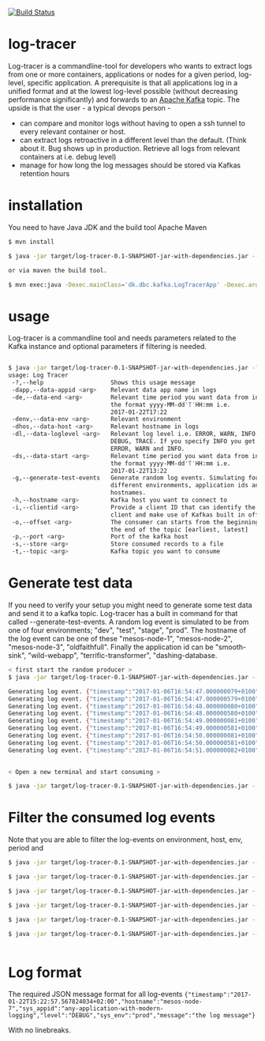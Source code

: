 [![Build Status](https://travis-ci.org/DBCDK/log-tracer.svg?branch=master)](https://travis-ci.org/DBCDK/log-tracer)
# log-tracer
Log-tracer is a commandline-tool for developers who wants to extract logs from one or more containers, applications or nodes for a given period, log-level, specific application. A prerequisite is that all applications log in a unified format and at the lowest log-level possible (without decreasing performance significantly) and forwards to an [Apache Kafka](https://kafka.apache.org/) topic. The upside is that the user - a typical devops person -
* can compare and monitor logs without having to open a ssh tunnel to every relevant container or host.
* can extract logs retroactive in a different level than the default. (Think about it. Bug shows up in production. Retrieve all logs from relevant containers at i.e. debug level)
* manage for how long the log messages should be stored via Kafkas retention hours


# installation
 You need to have Java JDK and the build tool Apache Maven
```bash
$ mvn install

$ java -jar target/log-tracer-0.1-SNAPSHOT-jar-with-dependencies.jar --hostname localhost --port 9092 --topic test

or via maven the build tool.

$ mvn exec:java -Dexec.mainClass='dk.dbc.kafka.LogTracerApp' -Dexec.arguments="--hostname=localhost,--port=9092,--topic=test"
```

# usage 
Log-tracer is a commandline tool and needs parameters related to the Kafka instance and optional parameters if filtering is needed. 
```bash

$ java -jar target/log-tracer-0.1-SNAPSHOT-jar-with-dependencies.jar -?
usage: Log Tracer
 -?,--help                   Shows this usage message
 -dapp,--data-appid <arg>    Relevant data app name in logs
 -de,--data-end <arg>        Relevant time period you want data from in
                             the format yyyy-MM-dd'T'HH:mm i.e.
                             2017-01-22T17:22
 -denv,--data-env <arg>      Relevant environment
 -dhos,--data-host <arg>     Relevant hostname in logs
 -dl,--data-loglevel <arg>   Relevant log level i.e. ERROR, WARN, INFO,
                             DEBUG, TRACE. If you specify INFO you get
                             ERROR, WARN and INFO.
 -ds,--data-start <arg>      Relevant time period you want data from in
                             the format yyyy-MM-dd'T'HH:mm i.e.
                             2017-01-22T13:22
 -g,--generate-test-events   Generate random log events. Simulating four
                             different environments, application ids and
                             hostnames.
 -h,--hostname <arg>         Kafka host you want to connect to
 -i,--clientid <arg>         Provide a client ID that can identify the
                             client and make use of Kafkas built in offset
 -o,--offset <arg>           The consumer can starts from the beginning or
                             the end of the topic [earliest, latest]
 -p,--port <arg>             Port of the kafka host
 -s,--store <arg>            Store consumed records to a file
 -t,--topic <arg>            Kafka topic you want to consume

```


# Generate test data
If you need to verify your setup you might need to generate some test data and send it to a kafka topic. Log-tracer has a built in command for that called --generate-test-events. A random log event is simulated to be from one of four environments; "dev", "test", "stage", "prod". 
The hostname of the log event can be one of these "mesos-node-1", "mesos-node-2", "mesos-node-3", "oldfaithfull". Finally the application id can be "smooth-sink", "wild-webapp", "terrific-transformer", "dashing-database. 

```bash
< first start the random producer >
$ java -jar target/log-tracer-0.1-SNAPSHOT-jar-with-dependencies.jar --generate-test-events --hostname localhost --port 9092 --topic testtopic

Generating log event. {"timestamp":"2017-01-06T16:54:47.000000079+0100","host":"mesos-node-3","sys_appid":"terrific-transformer","level":"INFO","sys_env":"stage","message":"This is an auto generated log message. Its number 1258"}
Generating log event. {"timestamp":"2017-01-06T16:54:47.000000579+0100","host":"mesos-node-3","sys_appid":"terrific-transformer","level":"INFO","sys_env":"stage","message":"This is an auto generated log message. Its number 1259"}
Generating log event. {"timestamp":"2017-01-06T16:54:48.000000080+0100","host":"mesos-node-3","sys_appid":"terrific-transformer","level":"INFO","sys_env":"stage","message":"This is an auto generated log message. Its number 1260"}
Generating log event. {"timestamp":"2017-01-06T16:54:48.000000580+0100","host":"mesos-node-3","sys_appid":"terrific-transformer","level":"INFO","sys_env":"stage","message":"This is an auto generated log message. Its number 1261"}
Generating log event. {"timestamp":"2017-01-06T16:54:49.000000081+0100","host":"mesos-node-2","sys_appid":"wild-webapp","level":"INFO","sys_env":"test","message":"This is an auto generated log message. Its number 1262"}
Generating log event. {"timestamp":"2017-01-06T16:54:49.000000581+0100","host":"mesos-node-2","sys_appid":"wild-webapp","level":"INFO","sys_env":"test","message":"This is an auto generated log message. Its number 1263"}
Generating log event. {"timestamp":"2017-01-06T16:54:50.000000081+0100","host":"oldfaithfull","sys_appid":"dashing-database","level":"INFO","sys_env":"prod","message":"This is an auto generated log message. Its number 1264"}
Generating log event. {"timestamp":"2017-01-06T16:54:50.000000581+0100","host":"oldfaithfull","sys_appid":"dashing-database","level":"INFO","sys_env":"prod","message":"This is an auto generated log message. Its number 1265"}
Generating log event. {"timestamp":"2017-01-06T16:54:51.000000082+0100","host":"mesos-node-3","sys_appid":"terrific-transformer","level":"INFO","sys_env":"stage","message":"This is an auto generated log message. Its number 1266"}
 

< Open a new terminal and start consuming >

$ java -jar target/log-tracer-0.1-SNAPSHOT-jar-with-dependencies.jar --hostname localhost --port 9092 --topic testtopic

```

# Filter the consumed log events
Note that you are able to filter the log-events on environment, host, env, period and
```bash
$ java -jar target/log-tracer-0.1-SNAPSHOT-jar-with-dependencies.jar --hostname localhost --port 9092 --topic testtopic --data-env test

$ java -jar target/log-tracer-0.1-SNAPSHOT-jar-with-dependencies.jar --hostname localhost --port 9092 --topic testtopic --data-host mesos-node-2

$ java -jar target/log-tracer-0.1-SNAPSHOT-jar-with-dependencies.jar --hostname localhost --port 9092 --topic testtopic --data-app dashing-database

$ java -jar target/log-tracer-0.1-SNAPSHOT-jar-with-dependencies.jar --hostname localhost --port 9092 --topic testtopic --data-start 2017-01-06T15:05 --data-end 2017-01-06T15:06

$ java -jar target/log-tracer-0.1-SNAPSHOT-jar-with-dependencies.jar --hostname localhost --port 9092 --topic testtopic --data-loglevel ERROR  --data-env prod 

$ java -jar target/log-tracer-0.1-SNAPSHOT-jar-with-dependencies.jar --hostname localhost --port 9092 --topic testtopic --data-loglevel INFO



```

# Log format
The required  JSON message format for all log-events
`{"timestamp":"2017-01-22T15:22:57.567824034+02:00","hostname":"mesos-node-7","sys_appid":"any-application-with-modern-logging","level":"DEBUG","sys_env":"prod","message":"the log message"}`

With no linebreaks.
